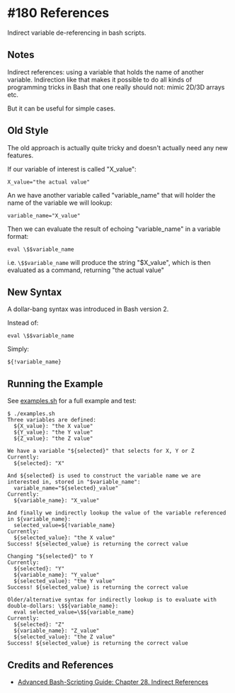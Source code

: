 # #180 References

Indirect variable de-referencing in bash scripts.

## Notes

Indirect references: using a variable that holds the name of another variable.
Indirection like that makes it possible to do all kinds of programming tricks in Bash that one really should not: mimic 2D/3D arrays etc.

But it can be useful for simple cases.


## Old Style

The old approach is actually quite tricky and doesn't actually need any new features.

If our variable of interest is called "X_value":

    X_value="the actual value"

An we have another variable called "variable_name" that will holder the name of the variable we will lookup:

    variable_name="X_value"

Then we can evaluate the result of echoing "variable_name" in a variable format:

    eval \$$variable_name

i.e. `\$$variable_name` will produce the string "$X_value", which is then evaluated as a command, returning "the actual value"

## New Syntax

A dollar-bang syntax was introduced in Bash version 2.

Instead of:

    eval \$$variable_name

Simply:

    ${!variable_name}


## Running the Example

See [examples.sh](./examples.sh) for a full example and test:

```
$ ./examples.sh
Three variables are defined:
  ${X_value}: "the X value"
  ${Y_value}: "the Y value"
  ${Z_value}: "the Z value"

We have a variable "${selected}" that selects for X, Y or Z
Currently:
  ${selected}: "X"

And ${selected} is used to construct the variable name we are interested in, stored in "$variable_name":
  variable_name="${selected}_value"
Currently:
  ${variable_name}: "X_value"

And finally we indirectly lookup the value of the variable referenced in ${variable_name}:
  selected_value=${!variable_name}
Currently:
  ${selected_value}: "the X value"
Success! ${selected_value} is returning the correct value

Changing "${selected}" to Y
Currently:
  ${selected}: "Y"
  ${variable_name}: "Y_value"
  ${selected_value}: "the Y value"
Success! ${selected_value} is returning the correct value

Older/alternative syntax for indirectly lookup is to evaluate with double-dollars: \$${variable_name}:
  eval selected_value=\$${variable_name}
Currently:
  ${selected}: "Z"
  ${variable_name}: "Z_value"
  ${selected_value}: "the Z value"
Success! ${selected_value} is returning the correct value
```

## Credits and References

* [Advanced Bash-Scripting Guide: Chapter 28. Indirect References](https://tldp.org/LDP/abs/html/ivr.html)

